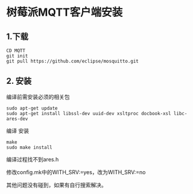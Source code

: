 # 树莓派MQTT客户端安装

## 1.下载

```
CD MQTT 
git init 
git pull https://github.com/eclipse/mosquitto.git
```

## 2. 安装

编译前需安装必须的相关包

```
sudo apt-get update
sudo apt-get install libssl-dev uuid-dev xsltproc docbook-xsl libc-ares-dev
```

编译 安装

```
make
sudo make install
```

编译过程找不到ares.h

修改config.mk中的WITH\_SRV:=yes，改为WITH\_SRV:=no

其他问题没有碰到，如果有自行搜索解决。

